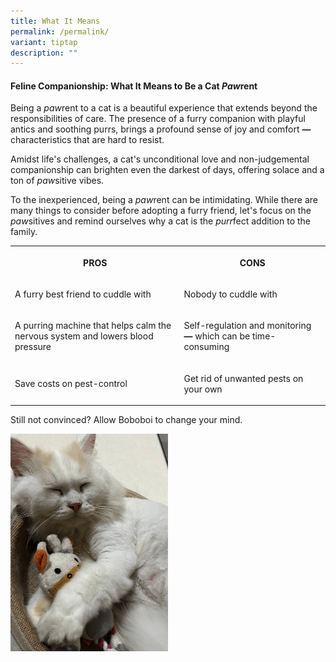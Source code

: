 ```yaml
---
title: What It Means
permalink: /permalink/
variant: tiptap
description: ""
---
```

<h4>Feline Companionship: What It Means to Be a Cat <em>Paw</em>rent</h4><p>Being a <em>paw</em>rent to a cat is a beautiful experience that extends beyond the responsibilities of care. The presence of a furry companion with playful antics and soothing purrs, brings a profound sense of joy and comfort <strong>—</strong> characteristics that are hard to resist.</p><p>Amidst life's challenges, a cat's unconditional love and non-judgemental companionship can brighten even the darkest of days, offering solace and a ton of <em>paw</em>sitive vibes.</p><p>To the inexperienced, being a <em>paw</em>rent can be intimidating. While there are many things to consider before adopting a furry friend, let's focus on the<em> paw</em>sitives and remind ourselves why a cat is the <em>purr</em>fect addition to the family.</p><table><tbody><tr><th rowspan="1" colspan="1"><p>PROS</p></th><th rowspan="1" colspan="1"><p>CONS</p></th></tr><tr><td rowspan="1" colspan="1"><p>A furry best friend to cuddle with</p></td><td rowspan="1" colspan="1"><p>Nobody to cuddle with</p></td></tr><tr><td rowspan="1" colspan="1"><p>A purring machine that helps calm the nervous system and lowers blood pressure</p></td><td rowspan="1" colspan="1"><p>Self-regulation and monitoring <strong>—</strong> which can be time-consuming</p></td></tr><tr><td rowspan="1" colspan="1"><p>Save costs on pest-control</p></td><td rowspan="1" colspan="1"><p>Get rid of unwanted pests on your own</p></td></tr></tbody></table><p>Still not convinced? Allow Boboboi to change your mind.</p><div class="isomer-image-wrapper"><img style="width: 50%;" height="auto" width="100%" alt="" src="/images/boboboi_min.jpg"></div><p></p>